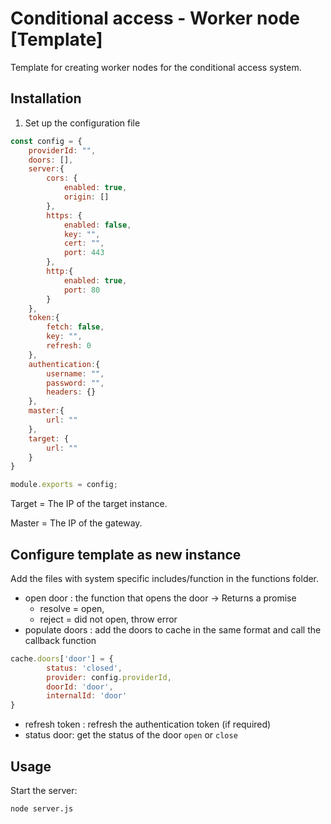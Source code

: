 
# Conditional access - Worker node [Template]

Template for creating worker nodes for the conditional access system.


## Installation

1. Set up the configuration file

```js
const config = {
    providerId: "",
    doors: [],
    server:{
        cors: {
            enabled: true,
            origin: []
        },
        https: {
            enabled: false,
            key: "",
            cert: "",
            port: 443
        },
        http:{
            enabled: true,
            port: 80
        }
    },
    token:{
        fetch: false,
        key: "",
        refresh: 0
    },
    authentication:{
        username: "",
        password: "",
        headers: {}
    },
    master:{
        url: ""
    },
    target: {
        url: ""
    }
}

module.exports = config;
```

Target = The IP of the target instance.

Master = The IP of the gateway.


## Configure template as new instance

Add the files with system specific includes/function in the functions folder.
- open door : the function that opens the door -> Returns a promise 
  - resolve = open, 
  - reject = did not open, throw error
- populate doors : add the doors to cache in the same format and call the callback function
```js
cache.doors['door'] = {
        status: 'closed',
        provider: config.providerId,
        doorId: 'door',
        internalId: 'door'
}
```
- refresh token : refresh the authentication token (if required)
- status door: get the status of the door `open` or `close`

## Usage
Start the server:

```bash
node server.js
```


